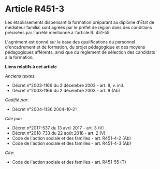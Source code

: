 # Article R451-3

Les établissements dispensant la formation préparant au diplôme d'Etat de médiateur familial sont agréés par le préfet de
région dans des conditions précisées par l'arrêté mentionné à l'article R. 451-55.

L'agrément est donné sur la base des qualifications du personnel d'encadrement et de formation, du projet pédagogique et des
moyens pédagogiques afférents, ainsi que du règlement de sélection des candidats à la formation.

**Liens relatifs à cet article**

_Anciens textes_:

  - Décret n°2003-1166 du 2 décembre 2003 - art. 8, v. init.
  - Décret n°2003-1166 du 2 décembre 2003 - art. 8 (Ab)

_Codifié par_:

  - Décret n°2004-1136 2004-10-21

_Cité par_:

  - Décret n°2017-537 du 13 avril 2017 - art. 3 (V)
  - Décret n°2018-733 du 22 août 2018 - art. 2 (V)
  - Code de l'action sociale et des familles - art. R451-4-2 (Ab)
  - Code de l'action sociale et des familles - art. R451-4-3 (Ab)

_Cite_:

  - Code de l'action sociale et des familles - art. R451-55 (T)
